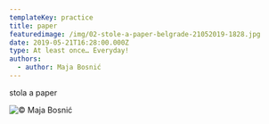 ```yaml
---
templateKey: practice
title: paper
featuredimage: /img/02-stole-a-paper-belgrade-21052019-1828.jpg
date: 2019-05-21T16:28:00.000Z
type: At least once… Everyday!
authors:
  - author: Maja Bosnić
---
```

stola a paper

![© Maja Bosnić](/img/02-stole-a-paper-belgrade-21052019-1828.jpg "a precious drawing © Maja Bosnić")

